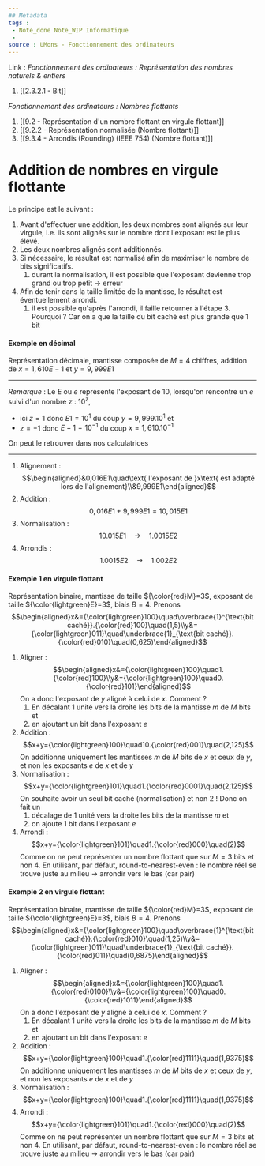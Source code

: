 ```yaml
---
## Metadata
tags : 
 - Note_done Note_WIP Informatique
 - 
source : UMons - Fonctionnement des ordinateurs
---
```


Link :
_Fonctionnement des ordinateurs : Représentation des nombres naturels & entiers_
1. [[2.3.2.1 - Bit]]

_Fonctionnement des ordinateurs : Nombres flottants_
1. [[9.2 - Représentation d'un nombre flottant en virgule flottant]]
2. [[9.2.2 - Représentation normalisée (Nombre flottant)]]
3. [[9.3.4 - Arrondis (Rounding) (IEEE 754) (Nombre flottant)]]

# Addition de nombres en virgule flottante
Le principe est le suivant :
1. Avant d'effectuer une addition, les deux nombres sont alignés sur leur virgule, i.e. ils sont alignés sur le nombre dont l'exposant est le plus élevé. 
2. Les deux nombres alignés sont additionnés. 
3. Si nécessaire, le résultat est normalisé afin de maximiser le nombre de bits significatifs. 
	1. durant la normalisation, il est possible que l'exposant devienne trop grand ou trop petit → erreur 
4. Afin de tenir dans la taille limitée de la mantisse, le résultat est éventuellement arrondi. 
	1. il est possible qu'après l'arrondi, il faille retourner à l'étape 3. Pourquoi ? Car on a que la taille du bit caché est plus grande que 1 bit

#### Exemple en décimal
Représentation décimale, mantisse composée de $M=4$ chiffres, addition de $x = 1,610E-1$ et $y = 9,999E1$ 

---
_Remarque_ :
Le $E$ ou $e$ représente l'exposant de 10, lorsqu'on rencontre un $e$ suivi d'un nombre $z$ : $10^z$, 
- ici $z=1$ donc $E1=10^1$ du coup $y=9,999.10^1$ et 
- $z=-1$ donc $E-1=10^{-1}$ du coup $x=1,610.10^{-1}$

On peut le retrouver dans nos calculatrices

---

1. Alignement : $$\begin{aligned}&0,016E1\quad\text{ l'exposant de }x\text{ est adapté lors de l'alignement}\\&9,999E1\end{aligned}$$
2. Addition : $$0,016E1+9,999E1=10,015E1$$
3. Normalisation : $$10.015E1\quad→\quad1.0015E2$$
4. Arrondis : $$1.0015E2\quad→\quad1.002E2$$

#### Exemple 1 en virgule flottant
Représentation binaire, mantisse de taille ${\color{red}M}=3$, exposant de taille ${\color{lightgreen}E}=3$, biais $B=4$. 
Prenons $$\begin{aligned}x&={\color{lightgreen}100}\quad\overbrace{1}^{\text{bit caché}}.{\color{red}100}\quad(1,5)\\y&={\color{lightgreen}011}\quad\underbrace{1}_{\text{bit caché}}.{\color{red}010}\quad(0,625)\end{aligned}$$
1. Aligner : $$\begin{aligned}x&={\color{lightgreen}100}\quad1.{\color{red}100}\\y&={\color{lightgreen}100}\quad0.{\color{red}101}\end{aligned}$$ On a donc l'exposant de $y$ aligné à celui de $x$. Comment ? 
	1. En décalant 1 unité vers la droite les bits de la mantisse $m$ de $M$ bits et 
	2. en ajoutant un bit dans l'exposant $e$ 
2. Addition : $$x+y={\color{lightgreen}100}\quad10.{\color{red}001}\quad(2,125)$$ On additionne uniquement les mantisses $m$ de $M$ bits de $x$ et ceux de $y$, et non les exposants $e$ de $x$ et de $y$ 
3. Normalisation : $$x+y={\color{lightgreen}101}\quad1.{\color{red}0001}\quad(2,125)$$ On souhaite avoir un seul bit caché (normalisation) et non 2 ! Donc on fait un 
	1. décalage de 1 unité vers la droite les bits de la mantisse $m$ et 
	2. on ajoute 1 bit dans l'exposant $e$ 
4. Arrondi : $$x+y={\color{lightgreen}101}\quad1.{\color{red}000}\quad(2)$$ Comme on ne peut représenter un nombre flottant que sur $M=3$ bits et non $4$. En utilisant, par défaut, round-to-nearest-even : le nombre réel se trouve juste au milieu → arrondir vers le bas (car pair)

#### Exemple 2 en virgule flottant
Représentation binaire, mantisse de taille ${\color{red}M}=3$, exposant de taille ${\color{lightgreen}E}=3$, biais $B=4$. 
Prenons $$\begin{aligned}x&={\color{lightgreen}100}\quad\overbrace{1}^{\text{bit caché}}.{\color{red}010}\quad(1,25)\\y&={\color{lightgreen}011}\quad\underbrace{1}_{\text{bit caché}}.{\color{red}011}\quad(0,6875)\end{aligned}$$
1. Aligner : $$\begin{aligned}x&={\color{lightgreen}100}\quad1.{\color{red}0100}\\y&={\color{lightgreen}100}\quad0.{\color{red}1011}\end{aligned}$$ On a donc l'exposant de $y$ aligné à celui de $x$. Comment ? 
	1. En décalant 1 unité vers la droite les bits de la mantisse $m$ de $M$ bits et 
	2. en ajoutant un bit dans l'exposant $e$ 
2. Addition : $$x+y={\color{lightgreen}100}\quad1.{\color{red}1111}\quad(1,9375)$$ On additionne uniquement les mantisses $m$ de $M$ bits de $x$ et ceux de $y$, et non les exposants $e$ de $x$ et de $y$ 
3. Normalisation : $$x+y={\color{lightgreen}100}\quad1.{\color{red}1111}\quad(1,9375)$$
4. Arrondi : $$x+y={\color{lightgreen}101}\quad1.{\color{red}000}\quad(2)$$ Comme on ne peut représenter un nombre flottant que sur $M=3$ bits et non $4$. En utilisant, par défaut, round-to-nearest-even : le nombre réel se trouve juste au milieu → arrondir vers le bas (car pair)